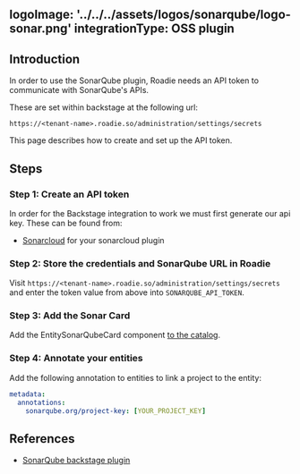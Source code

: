 logoImage: '../../../assets/logos/sonarqube/logo-sonar.png'
integrationType: OSS plugin
---

## Introduction

In order to use the SonarQube plugin, Roadie needs an API token to communicate with SonarQube's APIs.


These are set within backstage at the following url:

```text
https://<tenant-name>.roadie.so/administration/settings/secrets
```

This page describes how to create and set up the API token.

## Steps

### Step 1: Create an API token

In order for the Backstage integration to work we must first generate our api key. These can be found from:
 * [Sonarcloud](https://sonarcloud.io/account/security) for your sonarcloud plugin

### Step 2: Store the credentials and SonarQube URL in Roadie
Visit `https://<tenant-name>.roadie.so/administration/settings/secrets` and enter the token value from above into `SONARQUBE_API_TOKEN`.

### Step 3: Add the Sonar Card

Add the EntitySonarQubeCard component [to the catalog](../../getting-started/updating-the-ui).

### Step 4: Annotate your entities

Add the following annotation to entities to link a project to the entity:

```yaml
metadata:
  annotations:
    sonarqube.org/project-key: [YOUR_PROJECT_KEY]
```

## References

- [SonarQube backstage plugin](https://www.npmjs.com/package/@backstage/plugin-sonarqube/)
